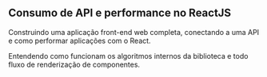## Consumo de API e performance no ReactJS

Construindo uma aplicação front-end web completa, conectando a uma API e como performar aplicações com o React.

Entendendo como funcionam os algoritmos internos da biblioteca e todo fluxo de renderização de componentes.